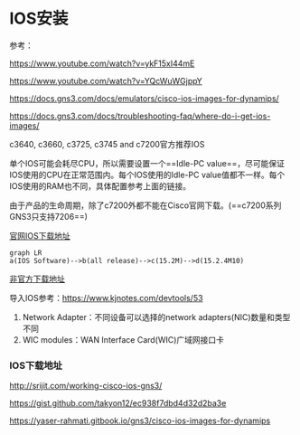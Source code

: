 # IOS安装

参考：

https://www.youtube.com/watch?v=ykF15xI44mE

https://www.youtube.com/watch?v=YQcWuWGjppY

https://docs.gns3.com/docs/emulators/cisco-ios-images-for-dynamips/

https://docs.gns3.com/docs/troubleshooting-faq/where-do-i-get-ios-images/

 c3640, c3660, c3725, c3745 and c7200官方推荐IOS

单个IOS可能会耗尽CPU，所以需要设置一个==Idle-PC value==，尽可能保证IOS使用的CPU在正常范围内。每个IOS使用的Idle-PC value值都不一样。每个IOS使用的RAM也不同，具体配置参考上面的链接。

由于产品的生命周期，除了c7200外都不能在Cisco官网下载。(==c7200系列GNS3只支持7206==)

[官网IOS下载地址](https://software.cisco.com/download/home/282188585/type?catid=268437899)

```mermaid
graph LR
a(IOS Software)-->b(all release)-->c(15.2M)-->d(15.2.4M10)
```

[非官方下载地址](https://mega.nz/folder/nJR3BTjJ#N5wZsncqDkdKyFQLELU1wQ)

导入IOS参考：https://www.kjnotes.com/devtools/53

1. Network Adapter：不同设备可以选择的network adapters(NIC)数量和类型不同
2. WIC modules：WAN Interface Card(WIC)广域网接口卡

### IOS下载地址

http://srijit.com/working-cisco-ios-gns3/

https://gist.github.com/takyon12/ec938f7dbd4d32d2ba3e

https://yaser-rahmati.gitbook.io/gns3/cisco-ios-images-for-dynamips
